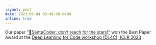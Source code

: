 ```yaml
---
layout: post
date: 2023-05-04 03:48:00-0400
inline: true
---
```


Our paper ["🎅SantaCoder: don't reach for the stars!"](https://arxiv.org/abs/2301.03988) won the Best Paper Award at the [Deep Learning for Code workshop (DL4C), ICLR 2023](https://dl4c.github.io/)